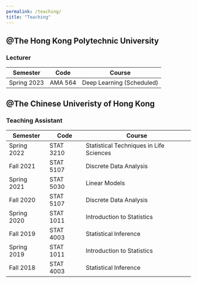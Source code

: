 ```yaml
---
permalink: /teaching/
title: "Teaching"
---
```


## @The Hong Kong Polytechnic University


### Lecturer	 

| Semester       | Code      |     Course                                                   |
| --------       | ------    | ------------------------------------------------------------ |
| Spring 2023    | AMA 564   | Deep Learning (Scheduled)                                    |




## @The Chinese Univeristy of Hong Kong
### Teaching Assistant

| Semester       | Code       |     Course                                                 |
| --------       | ------     | ---------------------------------------------------------- |
| Spring 2022    | STAT 3210  | Statistical Techniques in Life Sciences                    |
| Fall 2021		   | STAT 5107  | Discrete Data Analysis                                     |
| Spring 2021    | STAT 5030  | Linear Models                                              |
| Fall 2020      | STAT 5107  | Discrete Data Analysis                                     |
| Spring 2020    | STAT 1011  | Introduction to Statistics                                 |
| Fall 2019      | STAT 4003  | Statistical Inference                                      |
| Spring 2019    | STAT 1011  | Introduction to Statistics                                 |
| Fall 2018      | STAT 4003  | Statistical Inference                                      |
    



